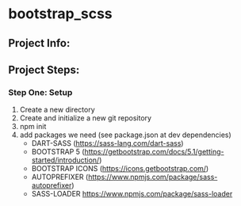 # bootstrap_scss
## Project Info:

## Project Steps:
### Step One: Setup
1. Create a new directory
2. Create and initialize a new git repository
3. npm init
4. add packages we need (see package.json at dev dependencies)
   - DART-SASS (https://sass-lang.com/dart-sass)
   - BOOTSTRAP 5 (https://getbootstrap.com/docs/5.1/getting-started/introduction/)
   - BOOTSTRAP ICONS (https://icons.getbootstrap.com/) 
   - AUTOPREFIXER (https://www.npmjs.com/package/sass-autoprefixer)
   - SASS-LOADER https://www.npmjs.com/package/sass-loader